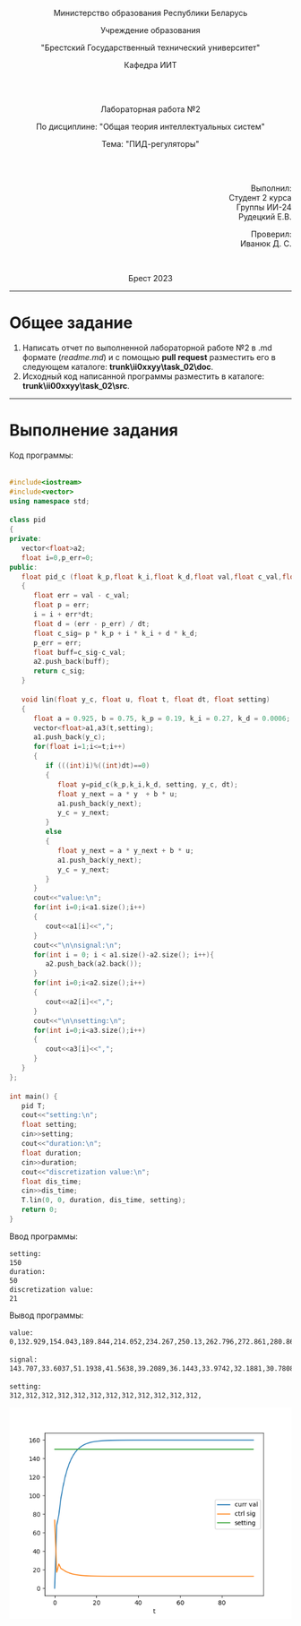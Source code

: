 <p align="center">Министерство образования Республики Беларусь</p>
<p align="center">Учреждение образования</p>
<p align="center">"Брестский Государственный технический университет"</p>
<p align="center">Кафедра ИИТ</p>
<br>
<br>
<p align="center">Лабораторная работа №2</p>
<p align="center">По дисциплине: "Общая теория интеллектуальных систем"</p>
<p align="center">Тема: "ПИД-регуляторы"</p>
<br>
<br>
<p align="right">Выполнил:<br>Студент 2 курса<br>Группы ИИ-24<br>Рудецкий Е.В.</p>
<p align="right">Проверил:<br>Иванюк Д. С.</p>
<br>
<p align="center">Брест 2023</p>

---

# Общее задание #
1. Написать отчет по выполненной лабораторной работе №2 в .md формате (*readme.md*) и с помощью **pull request** разместить его в следующем каталоге: **trunk\ii0xxyy\task_02\doc**.
2. Исходный код написанной программы разместить в каталоге: **trunk\ii00xxyy\task_02\src**.
---

# Выполнение задания #

Код программы:
```C++

#include<iostream>
#include<vector>
using namespace std;

class pid
{
private:
   vector<float>a2;
   float i=0,p_err=0;
public:
   float pid_c (float k_p,float k_i,float k_d,float val,float c_val,float dt)
   {
      float err = val - c_val;
      float p = err;
      i = i + err*dt; 
      float d = (err - p_err) / dt;
      float c_sig= p * k_p + i * k_i + d * k_d;
      p_err = err;
      float buff=c_sig-c_val;
      a2.push_back(buff);
      return c_sig;
   }
   
   void lin(float y_c, float u, float t, float dt, float setting)
   {
      float a = 0.925, b = 0.75, k_p = 0.19, k_i = 0.27, k_d = 0.0006;
      vector<float>a1,a3(t,setting);
      a1.push_back(y_c);
      for(float i=1;i<=t;i++)
      {
         if (((int)i)%((int)dt)==0)
         {
            float y=pid_c(k_p,k_i,k_d, setting, y_c, dt);
            float y_next = a * y  + b * u;
            a1.push_back(y_next);
            y_c = y_next;
         }
         else
         {
            float y_next = a * y_next + b * u;
            a1.push_back(y_next);
            y_c = y_next;
         }
      }
      cout<<"value:\n";
      for(int i=0;i<a1.size();i++)
      {
         cout<<a1[i]<<",";
      }
      cout<<"\n\nsignal:\n";
      for(int i = 0; i < a1.size()-a2.size(); i++){
         a2.push_back(a2.back());
      }
      for(int i=0;i<a2.size();i++)
      {
         cout<<a2[i]<<",";
      }
      cout<<"\n\nsetting:\n";
      for(int i=0;i<a3.size();i++)
      {
         cout<<a3[i]<<",";
      }
   }
};

int main() {
   pid T;
   cout<<"setting:\n";
   float setting;       
   cin>>setting;
   cout<<"duration:\n";
   float duration;
   cin>>duration;
   cout<<"discretization value:\n";
   float dis_time;
   cin>>dis_time;
   T.lin(0, 0, duration, dis_time, setting);
   return 0;
}

```
Ввод программы:
```
setting:
150
duration:
50
discretization value:
21
```

Вывод программы:
```
value:
0,132.929,154.043,189.844,214.052,234.267,250.13,262.796,272.861,280.868,287.237,292.303,296.333,

signal:
143.707,33.6037,51.1938,41.5638,39.2089,36.1443,33.9742,32.1881,30.7808,29.6584,28.7663,28.0566,28.0566,

setting:
312,312,312,312,312,312,312,312,312,312,312,312,
```
![График](Figure_2.png)
